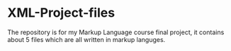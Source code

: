 # XML-Project-files
 The repository is for my Markup  Language course final project, it contains about 5 files which are all written in markup languges.
